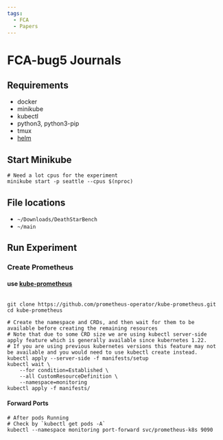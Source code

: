 ```yaml
---
tags:
  - FCA
  - Papers
---
```

# FCA-bug5 Journals

## Requirements
- docker
- minikube
- kubectl
- python3, python3-pip
- tmux
- [helm](https://helm.sh/docs/intro/install/)
## Start Minikube
```shell
# Need a lot cpus for the experiment
minikube start -p seattle --cpus $(nproc)
```
## File locations
- `~/Downloads/DeathStarBench`
- `~/main`
## Run Experiment
### Create Prometheus
#### use [kube-prometheus](https://github.com/prometheus-operator/kube-prometheus)
```shell

git clone https://github.com/prometheus-operator/kube-prometheus.git
cd kube-prometheus

# Create the namespace and CRDs, and then wait for them to be available before creating the remaining resources
# Note that due to some CRD size we are using kubectl server-side apply feature which is generally available since kubernetes 1.22.
# If you are using previous kubernetes versions this feature may not be available and you would need to use kubectl create instead.
kubectl apply --server-side -f manifests/setup
kubectl wait \
	--for condition=Established \
	--all CustomResourceDefinition \
	--namespace=monitoring
kubectl apply -f manifests/
```
#### Forward Ports
```shell
# After pods Running
# Check by `kubectl get pods -A`
kubectl --namespace monitoring port-forward svc/prometheus-k8s 9090
```